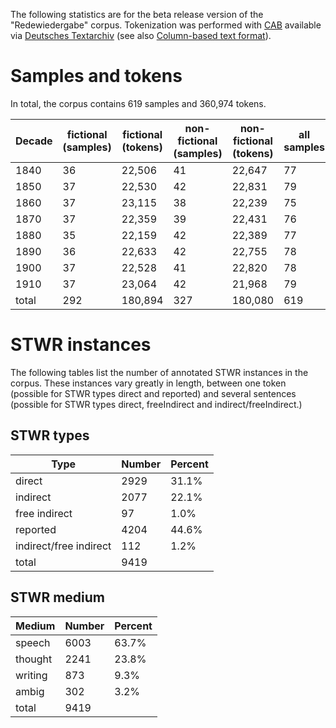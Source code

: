 The following statistics are for the beta release version of the "Redewiedergabe" corpus. Tokenization was performed with [CAB](https://kaskade.dwds.de/demo/cab/file) available via [Deutsches Textarchiv](http://www.deutschestextarchiv.de) (see also [Column-based text format](https://github.com/redewiedergabe/corpus/wiki/Column-based-text-format)).

# Samples and tokens

In total, the corpus contains 619 samples and 360,974 tokens.

| Decade | fictional (samples) | fictional (tokens) | non-fictional (samples) | non-fictional (tokens) | all samples | all tokens |
|--------|---------------------|--------------------|---------------------------|--------------------------|----------------|---------------|
| 1840   | 36                  | 22,506             | 41                        | 22,647                   | 77             | 45,153        |
| 1850   | 37                  | 22,530             | 42                        | 22,831                   | 79             | 45,361        |
| 1860   | 37                  | 23,115             | 38                        | 22,239                   | 75             | 45,354        |
| 1870   | 37                  | 22,359             | 39                        | 22,431                   | 76             | 44,790        |
| 1880   | 35                  | 22,159             | 42                        | 22,389                   | 77             | 44,548        |
| 1890   | 36                  | 22,633             | 42                        | 22,755                   | 78             | 45,388        |
| 1900   | 37                  | 22,528             | 41                        | 22,820                   | 78             | 45,348        |
| 1910   | 37                  | 23,064             | 42                        | 21,968                   | 79             | 45,032        |
| total | 292                 | 180,894            | 327                       | 180,080                  | 619            | 360,974       |

# STWR instances
The following tables list the number of annotated STWR instances in the corpus. These instances vary greatly in length, between one token (possible for STWR types direct and reported) and several sentences (possible for STWR types direct, freeIndirect and indirect/freeIndirect.)

## STWR types
| Type                    | Number | Percent|
|------------------------|--------|---------|
| direct                 | 2929   | 31.1%   |
| indirect               | 2077   | 22.1%   |
| free indirect          | 97     | 1.0%    |
| reported               | 4204   | 44.6%   |
| indirect/free indirect | 112    | 1.2%    |
| total                 | 9419   |         |

## STWR medium
| Medium  | Number | Percent |
|---------|--------|---------|
| speech  | 6003   | 63.7%   |
| thought | 2241   | 23.8%   |
| writing | 873    | 9.3%    |
| ambig   | 302    | 3.2%    |
| total  | 9419   |         |
